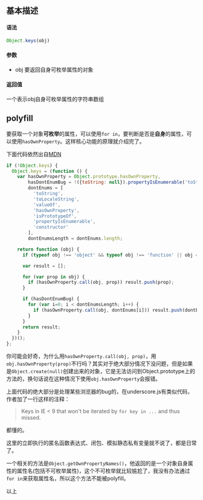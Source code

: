 ## 基本描述

#### 语法

```javascript
Object.keys(obj)
```

#### 参数

* obj 要返回自身可枚举属性的对象

#### 返回值

一个表示obj自身可枚举属性的字符串数组

## polyfill

要获取一个对象**可枚举**的属性，可以使用```for in```，要判断是否是**自身**的属性，可以使用```hasOwnProperty```。这样核心功能的原理就介绍完了。


下面代码依然出自[MDN](https://developer.mozilla.org/zh-CN/docs/Web/JavaScript/Reference/Global_Objects/Object/keys)

```javascript
if (!Object.keys) {
  Object.keys = (function () {
    var hasOwnProperty = Object.prototype.hasOwnProperty,
        hasDontEnumBug = !({toString: null}).propertyIsEnumerable('toString'),
        dontEnums = [
          'toString',
          'toLocaleString',
          'valueOf',
          'hasOwnProperty',
          'isPrototypeOf',
          'propertyIsEnumerable',
          'constructor'
        ],
        dontEnumsLength = dontEnums.length;

    return function (obj) {
      if (typeof obj !== 'object' && typeof obj !== 'function' || obj === null) throw new TypeError('Object.keys called on non-object');

      var result = [];

      for (var prop in obj) {
        if (hasOwnProperty.call(obj, prop)) result.push(prop);
      }

      if (hasDontEnumBug) {
        for (var i=0; i < dontEnumsLength; i++) {
          if (hasOwnProperty.call(obj, dontEnums[i])) result.push(dontEnums[i]);
        }
      }
      return result;
    }
  })();
};
```

你可能会好奇，为什么用```hasOwnProperty.call(obj, prop)```，用```obj.hasOwnProperty(prop)```不行吗？其实对于绝大部分情况下没问题，但是如果是```Object.create(null)```创建出来的对象，它是无法访问到Object.prototype上的方法的，换句话说在这种情况下使用```obj.hasOwnProperty```会报错。

上面代码的绝大部分是处理某些浏览器的bug的，在underscore.js有类似代码，作者加了一行这样的注释：

> Keys in IE < 9 that won't be iterated by `for key in ...` and thus missed.

都懂的。

这里的立即执行的匿名函数表达式、闭包、模拟静态私有变量就不说了，都是日常了。

一个相关的方法是```Object.getOwnPropertyNames()```，他返回的是一个对象自身属性的属性名(包括不可枚举属性)，这个不可枚举就比较尴尬了，我没有办法通过```for in```来获取属性名，所以这个方法不能被polyfill。


以上